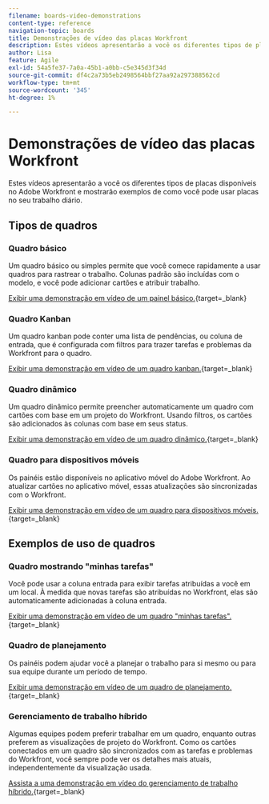 ```yaml
---
filename: boards-video-demonstrations
content-type: reference
navigation-topic: boards
title: Demonstrações de vídeo das placas Workfront
description: Estes vídeos apresentarão a você os diferentes tipos de placas disponíveis no Adobe Workfront e mostrarão exemplos de como você pode usar placas no seu trabalho diário.
author: Lisa
feature: Agile
exl-id: 54a5fe37-7a0a-45b1-a0bb-c5e345d3f34d
source-git-commit: df4c2a73b5eb2498564bbf27aa92a297388562cd
workflow-type: tm+mt
source-wordcount: '345'
ht-degree: 1%

---
```


# Demonstrações de vídeo das placas Workfront

<!--Audited: 12/2023-->

Estes vídeos apresentarão a você os diferentes tipos de placas disponíveis no Adobe Workfront e mostrarão exemplos de como você pode usar placas no seu trabalho diário.

## Tipos de quadros

### Quadro básico

Um quadro básico ou simples permite que você comece rapidamente a usar quadros para rastrear o trabalho. Colunas padrão são incluídas com o modelo, e você pode adicionar cartões e atribuir trabalho.

[Exibir uma demonstração em vídeo de um painel básico.](https://video.tv.adobe.com/v/3416382/){target=_blank}

### Quadro Kanban

Um quadro kanban pode conter uma lista de pendências, ou coluna de entrada, que é configurada com filtros para trazer tarefas e problemas da Workfront para o quadro.

[Exibir uma demonstração em vídeo de um quadro kanban.](https://video.tv.adobe.com/v/3416383/){target=_blank}

### Quadro dinâmico

Um quadro dinâmico permite preencher automaticamente um quadro com cartões com base em um projeto do Workfront. Usando filtros, os cartões são adicionados às colunas com base em seus status.

[Exibir uma demonstração em vídeo de um quadro dinâmico.](https://video.tv.adobe.com/v/3422404/){target=_blank}

### Quadro para dispositivos móveis

Os painéis estão disponíveis no aplicativo móvel do Adobe Workfront. Ao atualizar cartões no aplicativo móvel, essas atualizações são sincronizadas com o Workfront.

[Exibir uma demonstração em vídeo de um quadro para dispositivos móveis.](https://video.tv.adobe.com/v/3416379/){target=_blank}

## Exemplos de uso de quadros

### Quadro mostrando &quot;minhas tarefas&quot;

Você pode usar a coluna entrada para exibir tarefas atribuídas a você em um local. À medida que novas tarefas são atribuídas no Workfront, elas são automaticamente adicionadas à coluna entrada.

[Exibir uma demonstração em vídeo de um quadro &quot;minhas tarefas&quot;.](https://video.tv.adobe.com/v/3416378/){target=_blank}

### Quadro de planejamento

Os painéis podem ajudar você a planejar o trabalho para si mesmo ou para sua equipe durante um período de tempo.

[Exibir uma demonstração em vídeo de um quadro de planejamento.](https://video.tv.adobe.com/v/3416380/){target=_blank}

### Gerenciamento de trabalho híbrido

Algumas equipes podem preferir trabalhar em um quadro, enquanto outras preferem as visualizações de projeto do Workfront. Como os cartões conectados em um quadro são sincronizados com as tarefas e problemas do Workfront, você sempre pode ver os detalhes mais atuais, independentemente da visualização usada.

[Assista a uma demonstração em vídeo do gerenciamento de trabalho híbrido.](https://video.tv.adobe.com/v/3416381/){target=_blank}
